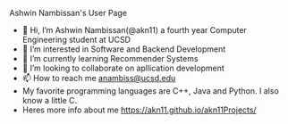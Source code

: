 Ashwin Nambissan's User Page

- 👋 Hi, I’m Ashwin Nambissan(@akn11) a fourth year Computer Engineering student at UCSD
- 👀 I’m interested in Software and Backend Development 
- 🌱 I’m currently learning Recommender Systems 
- 💞️ I’m looking to collaborate on apllication development 
- 📫 How to reach me anambiss@ucsd.edu
- My favorite programming languages are C++, Java and Python. I also know a little C.
- Heres more info about me https://akn11.github.io/akn11Projects/
  

<!---
akn11/akn11 is a ✨ special ✨ repository because its `README.md` (this file) appears on your GitHub profile.
You can click the Preview link to take a look at your changes.
--->
